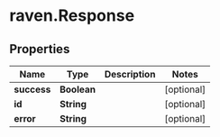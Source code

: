 # raven.Response

## Properties
Name | Type | Description | Notes
------------ | ------------- | ------------- | -------------
**success** | **Boolean** |  | [optional] 
**id** | **String** |  | [optional] 
**error** | **String** |  | [optional] 


